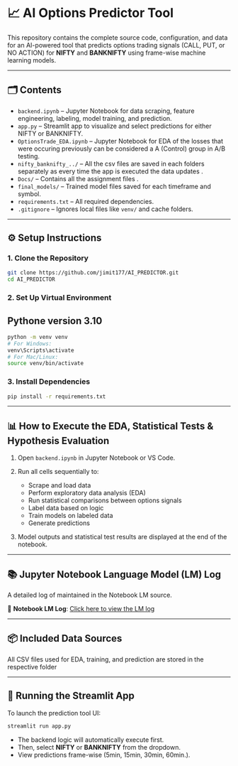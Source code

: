 # 📈 AI Options Predictor Tool

This repository contains the complete source code, configuration, and data for an AI-powered tool that predicts options trading signals (CALL, PUT, or NO ACTION) for **NIFTY** and **BANKNIFTY** using frame-wise machine learning models.

---

## 🗂️ Contents

- `backend.ipynb` – Jupyter Notebook for data scraping, feature engineering, labeling, model training, and prediction.
- `app.py` – Streamlit app to visualize and select predictions for either NIFTY or BANKNIFTY.
- `OptionsTrade_EDA.ipynb` – Jupyter Notebook for EDA of the losses that were occuring previously can be considered a A (Control) group in A/B testing.
- `nifty_banknifty_../` – All the csv files are saved in each folders separately as every time the app is executed the data updates .
- `Docs/` – Contains all the assignment files .
- `final_models/` – Trained model files saved for each timeframe and symbol.
- `requirements.txt` – All required dependencies.
- `.gitignore` – Ignores local files like `venv/` and cache folders.

---

## ⚙️ Setup Instructions

### 1. Clone the Repository

```bash
git clone https://github.com/jimit177/AI_PREDICTOR.git
cd AI_PREDICTOR
```

### 2. Set Up Virtual Environment
## Pythone version 3.10
```bash
python -m venv venv
# For Windows:
venv\Scripts\activate
# For Mac/Linux:
source venv/bin/activate
```

### 3. Install Dependencies

```bash
pip install -r requirements.txt
```

---

## 📊 How to Execute the EDA, Statistical Tests & Hypothesis Evaluation

1. Open `backend.ipynb` in Jupyter Notebook or VS Code.
2. Run all cells sequentially to:
   - Scrape and load data
   - Perform exploratory data analysis (EDA)
   - Run statistical comparisons between options signals
   - Label data based on logic
   - Train models on labeled data
   - Generate predictions

3. Model outputs and statistical test results are displayed at the end of the notebook.

---

## 📚 Jupyter Notebook Language Model (LM) Log

A detailed log of maintained in the Notebook LM source.

🔗 **Notebook LM Log**: [Click here to view the LM log](https://notebooklm.google.com/notebook/9f33373d-66f7-48b1-9c21-56bd24cd8bff?_gl=1*ds9k0u*_up*MQ..*_ga*MTI5NTUyODE1OC4xNzUzMDY3NDMx*_ga_W0LDH41ZCB*czE3NTMwNjc0MzAkbzEkZzAkdDE3NTMwNjc0MzAkajYwJGwwJGgw)

---

## 📦 Included Data Sources

All CSV files used for EDA, training, and prediction are stored in the respective folder 

---

## 🚀 Running the Streamlit App

To launch the prediction tool UI:

```bash
streamlit run app.py
```

- The backend logic will automatically execute first.
- Then, select **NIFTY** or **BANKNIFTY** from the dropdown.
- View predictions frame-wise (5min, 15min, 30min, 60min.).


